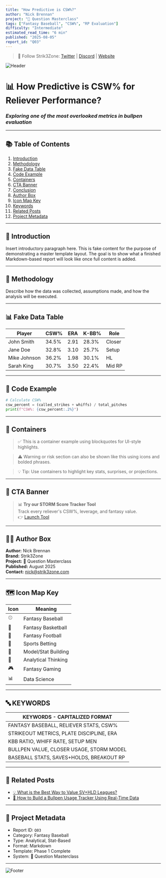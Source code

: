 ```yaml
---
title: "How Predictive is CSW%?"
author: "Nick Brennan"
project: "💯 Question Masterclass"
tags: ["Fantasy Baseball", "CSW%", "RP Evaluation"]
difficulty: "Intermediate"
estimated_read_time: "6 min"
published: "2025-08-05"
report_id: "Q03"
---
```


> 🧠 Follow Strik3Zone: [Twitter](https://twitter.com/Strik3Zone) | [Discord](https://discord.gg/v7ECXgG6) | [Website](https://strik3zone.com)

<!-- 📸 HEADER IMAGE -->
![Header](https://yourcdn.com/images/header-banner.png)

# 📊 How Predictive is CSW% for Reliever Performance?
### *Exploring one of the most overlooked metrics in bullpen evaluation*

---

## 📚 Table of Contents

1. [Introduction](#introduction)
2. [Methodology](#methodology)
3. [Fake Data Table](#fake-data-table)
4. [Code Example](#code-example)
5. [Containers](#containers)
6. [CTA Banner](#cta-banner)
7. [Conclusion](#conclusion)
8. [Author Box](#author-box)
9. [Icon Map Key](#icon-map-key)
10. [Keywords](#keywords)
11. [Related Posts](#related-posts)
12. [Project Metadata](#project-metadata)

---

## 📘 Introduction

Insert introductory paragraph here. This is fake content for the purpose of demonstrating a master template layout. The goal is to show what a finished Markdown-based report will look like once full content is added.

---

## 🧪 Methodology

Describe how the data was collected, assumptions made, and how the analysis will be executed.

---

## 📊 Fake Data Table

| Player       | CSW%   | ERA   | K-BB% | Role   |
|--------------|--------|-------|-------|--------|
| John Smith   | 34.5%  | 2.91  | 28.3% | Closer |
| Jane Doe     | 32.8%  | 3.10  | 25.7% | Setup  |
| Mike Johnson | 36.2%  | 1.98  | 30.1% | HL     |
| Sarah King   | 30.7%  | 3.50  | 22.4% | Mid RP |

---

## 🧾 Code Example

```python
# Calculate CSW%
csw_percent = (called_strikes + whiffs) / total_pitches
print(f"CSW%: {csw_percent:.2%}")
```

---

## 💠 Containers

> ✅ This is a container example using blockquotes for UI-style highlights.

> ⚠️ Warning or risk section can also be shown like this using icons and bolded phrases.

> 💡 Tip: Use containers to highlight key stats, surprises, or projections.

---

## 📣 CTA Banner

> 📊 **Try our STORM Score Tracker Tool**  
> Track every reliever's CSW%, leverage, and fantasy value.  
> 👉 [Launch Tool](https://strik3zone.com/tools/storm-tracker)

---

## 🧑‍💻 Author Box

**Author:** Nick Brennan  
**Brand:** Strik3Zone  
**Project:** 💯 Question Masterclass  
**Published:** August 2025  
**Contact:** [nick@strik3zone.com](mailto:nick@strik3zone.com)

---

## 🗺️ Icon Map Key

| Icon | Meaning              |
|------|----------------------|
| ⚾   | Fantasy Baseball      |
| 🏀   | Fantasy Basketball    |
| 🏈   | Fantasy Football      |
| 💸   | Sports Betting        |
| 🧪   | Model/Stat Building   |
| 🔎   | Analytical Thinking   |
| 🎮   | Fantasy Gaming        |
| 📊   | Data Science          |

---

## 🔤 KEYWORDS

| KEYWORDS - CAPITALIZED FORMAT            |
|------------------------------------------|
| FANTASY BASEBALL, RELIEVER STATS, CSW%   |
| STRIKEOUT METRICS, PLATE DISCIPLINE, ERA |
| KBB RATIO, WHIFF RATE, SETUP MEN         |
| BULLPEN VALUE, CLOSER USAGE, STORM MODEL |
| BASEBALL STATS, SAVES+HOLDS, BREAKOUT RP |

---

## 🔗 Related Posts

- [💡 What is the Best Way to Value SV+HLD Leagues?](https://yourdomain.com/saves-holds-model)
- [🧪 How to Build a Bullpen Usage Tracker Using Real-Time Data](https://yourdomain.com/bullpen-usage-tool)

---

## 🧾 Project Metadata

- Report ID: `Q03`
- Category: Fantasy Baseball
- Type: Analytical, Stat-Based
- Format: Markdown
- Template: Phase 1 Complete
- System: 💯 Question Masterclass

---

<!-- 🦶 FOOTER IMAGE -->
![Footer](https://yourcdn.com/images/footer-banner.png)
